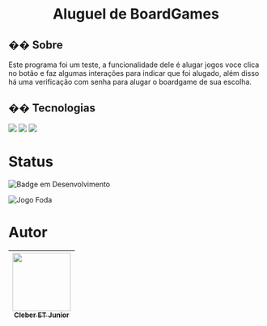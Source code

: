 <h1 align="center"> Aluguel de BoardGames </h1>

<h2>�� Sobre</h2>
<p>Este programa foi um teste, a funcionalidade dele é alugar jogos voce clica no botão e faz algumas interações para indicar que foi alugado, além disso há uma verificação com senha para alugar o boardgame de sua escolha.</p>

## �� Tecnologias
<div>
  <img src="https://img.shields.io/badge/HTML-239120?style=for-the-badge&logo=html5&logoColor=white">
  <img src="https://img.shields.io/badge/CSS-239120?&style=for-the-badge&logo=css3&logoColor=white">
  <img src="https://img.shields.io/badge/JavaScript-F7DF1E?style=for-the-badge&logo=javascript&logoColor=black">
</div>


<h1>Status</h1>

![Badge em Desenvolvimento](http://img.shields.io/static/v1?label=STATUS&message=EM%20DESENVOLVIMENTO&color=GREEN&style=for-the-badge)

![Jogo Foda](https://i.imgur.com/tddxAc3.png)

# Autor

| [<img loading="lazy" src="https://avatars.githubusercontent.com/u/163701086?v=4" width=115><br><sub>Cleber ET Junior</sub>](https://github.com/Mr-Etj) |
| :---: |
